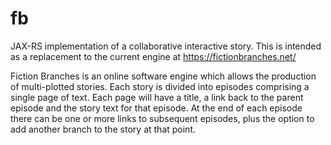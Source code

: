 # fb

JAX-RS implementation of a collaborative interactive story. This is intended as a replacement to the current 
engine at https://fictionbranches.net/

Fiction Branches is an online software engine which allows the production of multi-plotted stories. Each story 
is divided into episodes comprising a single page of text. Each page will have a title, a link back to the 
parent episode and the story text for that episode. At the end of each episode there can be one or more links 
to subsequent episodes, plus the option to add another branch to the story at that point.

